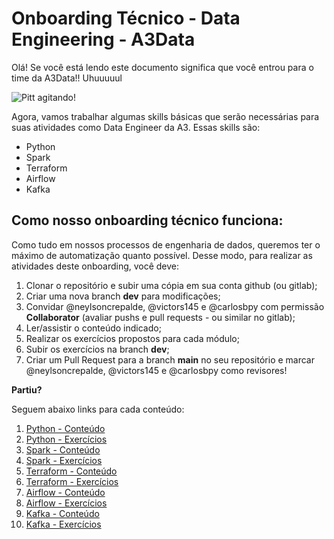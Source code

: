# Onboarding Técnico - Data Engineering - A3Data

Olá! Se você está lendo este documento significa que você entrou para o time da A3Data!! Uhuuuuul

![Pitt agitando!](https://media.giphy.com/media/VGJPsBvlsHDyw/giphy.gif)

Agora, vamos trabalhar algumas skills básicas que serão necessárias para suas atividades como Data Engineer da A3. Essas skills são:

- Python
- Spark
- Terraform
- Airflow
- Kafka

## Como nosso onboarding técnico funciona:

Como tudo em nossos processos de engenharia de dados, queremos ter o máximo de automatização quanto possível. Desse modo, para realizar as atividades deste onboarding, você deve:

1) Clonar o repositório e subir uma cópia em sua conta github (ou gitlab);
2) Criar uma nova branch **dev** para modificações;
3) Convidar @neylsoncrepalde, @victors145 e @carlosbpy com permissão **Collaborator** (avaliar pushs e pull requests - ou similar no gitlab); 
4) Ler/assistir o conteúdo indicado;
5) Realizar os exercícios propostos para cada módulo;
6) Subir os exercícios na branch **dev**;
7) Criar um Pull Request para a branch **main** no seu repositório e marcar @neylsoncrepalde, @victors145 e @carlosbpy como revisores!

**Partiu?**

Seguem abaixo links para cada conteúdo:

1) [Python - Conteúdo](1-python/1-1-python-conteudo.md)
2) [Python - Exercícios](1-python/1-2-python-exercicios.md)
3) [Spark - Conteúdo](2-spark/2-1-spark-conteudo.md)
4) [Spark - Exercícios](2-spark/2-2-spark-exercicios.md)
5) [Terraform - Conteúdo](3-terraform/3-1-terraform-conteudo.md)
6) [Terraform - Exercícios](3-terraform/3-2-terraform-exercicios.md)
7) [Airflow - Conteúdo](4-airflow/4-1-airflow-conteudo.md)
8) [Airflow - Exercícios](4-airflow/4-2-airflow-exercicios.md)
9) [Kafka - Conteúdo](5-kafka/5-1-kafka-conteudo.md)
10) [Kafka - Exercícios](5-kafka/5-2-kafka-exercicios.md)

